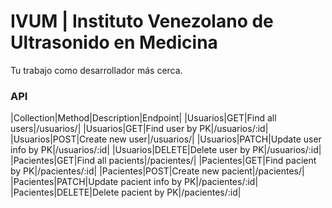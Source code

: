 # IVUM | Instituto Venezolano de Ultrasonido en Medicina
Tu trabajo como desarrollador más cerca.

### API
|Collection|Method|Description|Endpoint|
|Usuarios|GET|Find all users|/usuarios/|
|Usuarios|GET|Find user by PK|/usuarios/:id|
|Usuarios|POST|Create new user|/usuarios/|
|Usuarios|PATCH|Update user info by PK|/usuarios/:id|
|Usuarios|DELETE|Delete user by PK|/usuarios/:id|
|Pacientes|GET|Find all pacients|/pacientes/|
|Pacientes|GET|Find pacient by PK|/pacientes/:id|
|Pacientes|POST|Create new pacient|/pacientes/|
|Pacientes|PATCH|Update pacient info by PK|/pacientes/:id|
|Pacientes|DELETE|Delete pacient by PK|/pacientes/:id|

